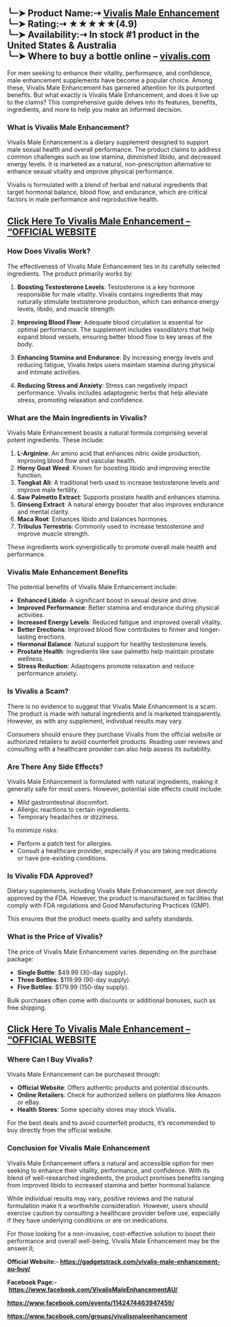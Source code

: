<h2 class="heading-element" dir="auto" tabindex="-1">╰┈➤ Product Name:⇢&nbsp;<a href="https://gadgetstrack.com/vivalis-male-enhancement-au-buy/" rel="nofollow">Vivalis Male Enhancement</a><br />╰┈➤ Rating:⇢ ★★★★★(4.9)<br />╰┈➤ Availability:⇢ In stock #1 product in the United States &amp; Australia<br />╰┈➤ Where to buy a bottle online &ndash;&nbsp;<a href="https://gadgetstrack.com/vivalis-male-enhancement-au-buy/" rel="nofollow">vivalis.com</a></h2> For men seeking to enhance their vitality, performance, and confidence, male enhancement supplements have become a popular choice. Among these, Vivalis Male Enhancement has garnered attention for its purported benefits. But what exactly is Vivalis Male Enhancement, and does it live up to the claims? This comprehensive guide delves into its features, benefits, ingredients, and more to help you make an informed decision.</p>
<h3><strong>What is Vivalis Male Enhancement?</strong></h3>
<p>Vivalis Male Enhancement is a dietary supplement designed to support male sexual health and overall performance. The product claims to address common challenges such as low stamina, diminished libido, and decreased energy levels. It is marketed as a natural, non-prescription alternative to enhance sexual vitality and improve physical performance.</p>
<p>Vivalis is formulated with a blend of herbal and natural ingredients that target hormonal balance, blood flow, and endurance, which are critical factors in male performance and reproductive health.</p>
<h2 class="heading-element" dir="auto" tabindex="-1"><a href="https://gadgetstrack.com/vivalis-male-enhancement-au-buy/" rel="nofollow">Click Here To Vivalis Male Enhancement &ndash; &ldquo;OFFICIAL WEBSITE</a></h2>
<h3><strong>How Does Vivalis Work?</strong></h3>
<p>The effectiveness of Vivalis Male Enhancement lies in its carefully selected ingredients. The product primarily works by:</p>
<ol>
<li>
<p><strong>Boosting Testosterone Levels</strong>: Testosterone is a key hormone responsible for male vitality. Vivalis contains ingredients that may naturally stimulate testosterone production, which can enhance energy levels, libido, and muscle strength.</p>
</li>
<li>
<p><strong>Improving Blood Flow</strong>: Adequate blood circulation is essential for optimal performance. The supplement includes vasodilators that help expand blood vessels, ensuring better blood flow to key areas of the body.</p>
</li>
<li>
<p><strong>Enhancing Stamina and Endurance</strong>: By increasing energy levels and reducing fatigue, Vivalis helps users maintain stamina during physical and intimate activities.</p>
</li>
<li>
<p><strong>Reducing Stress and Anxiety</strong>: Stress can negatively impact performance. Vivalis includes adaptogenic herbs that help alleviate stress, promoting relaxation and confidence.</p>
</li>
</ol>
<h3><strong>What are the Main Ingredients in Vivalis?</strong></h3>
<p>Vivalis Male Enhancement boasts a natural formula comprising several potent ingredients. These include:</p>
<ol>
<li><strong>L-Arginine</strong>: An amino acid that enhances nitric oxide production, improving blood flow and vascular health.</li>
<li><strong>Horny Goat Weed</strong>: Known for boosting libido and improving erectile function.</li>
<li><strong>Tongkat Ali</strong>: A traditional herb used to increase testosterone levels and improve male fertility.</li>
<li><strong>Saw Palmetto Extract</strong>: Supports prostate health and enhances stamina.</li>
<li><strong>Ginseng Extract</strong>: A natural energy booster that also improves endurance and mental clarity.</li>
<li><strong>Maca Root</strong>: Enhances libido and balances hormones.</li>
<li><strong>Tribulus Terrestris</strong>: Commonly used to increase testosterone and improve muscle strength.</li>
</ol>
<p>These ingredients work synergistically to promote overall male health and performance.</p>
<h3><strong>Vivalis Male Enhancement Benefits</strong></h3>
<p>The potential benefits of Vivalis Male Enhancement include:</p>
<ul>
<li><strong>Enhanced Libido</strong>: A significant boost in sexual desire and drive.</li>
<li><strong>Improved Performance</strong>: Better stamina and endurance during physical activities.</li>
<li><strong>Increased Energy Levels</strong>: Reduced fatigue and improved overall vitality.</li>
<li><strong>Better Erections</strong>: Improved blood flow contributes to firmer and longer-lasting erections.</li>
<li><strong>Hormonal Balance</strong>: Natural support for healthy testosterone levels.</li>
<li><strong>Prostate Health</strong>: Ingredients like saw palmetto help maintain prostate wellness.</li>
<li><strong>Stress Reduction</strong>: Adaptogens promote relaxation and reduce performance anxiety.</li>
</ul>
<h3><strong>Is Vivalis a Scam?</strong></h3>
<p>There is no evidence to suggest that Vivalis Male Enhancement is a scam. The product is made with natural ingredients and is marketed transparently. However, as with any supplement, individual results may vary.</p>
<p>Consumers should ensure they purchase Vivalis from the official website or authorized retailers to avoid counterfeit products. Reading user reviews and consulting with a healthcare provider can also help assess its suitability.</p>
<h3><strong>Are There Any Side Effects?</strong></h3>
<p>Vivalis Male Enhancement is formulated with natural ingredients, making it generally safe for most users. However, potential side effects could include:</p>
<ul>
<li>Mild gastrointestinal discomfort.</li>
<li>Allergic reactions to certain ingredients.</li>
<li>Temporary headaches or dizziness.</li>
</ul>
<p>To minimize risks:</p>
<ul>
<li>Perform a patch test for allergies.</li>
<li>Consult a healthcare provider, especially if you are taking medications or have pre-existing conditions.</li>
</ul>
<h3><strong>Is Vivalis FDA Approved?</strong></h3>
<p>Dietary supplements, including Vivalis Male Enhancement, are not directly approved by the FDA. However, the product is manufactured in facilities that comply with FDA regulations and Good Manufacturing Practices (GMP).</p>
<p>This ensures that the product meets quality and safety standards.</p>
<h3><strong>What is the Price of Vivalis?</strong></h3>
<p>The price of Vivalis Male Enhancement varies depending on the purchase package:</p>
<ul>
<li><strong>Single Bottle</strong>: $49.99 (30-day supply).</li>
<li><strong>Three Bottles</strong>: $119.99 (90-day supply).</li>
<li><strong>Five Bottles</strong>: $179.99 (150-day supply).</li>
</ul>
<p>Bulk purchases often come with discounts or additional bonuses, such as free shipping.</p>
<h2 class="heading-element" dir="auto" tabindex="-1"><a href="https://gadgetstrack.com/vivalis-male-enhancement-au-buy/" rel="nofollow">Click Here To Vivalis Male Enhancement &ndash; &ldquo;OFFICIAL WEBSITE</a></h2>
<h3><strong>Where Can I Buy Vivalis?</strong></h3>
<p>Vivalis Male Enhancement can be purchased through:</p>
<ul>
<li><strong>Official Website</strong>: Offers authentic products and potential discounts.</li>
<li><strong>Online Retailers</strong>: Check for authorized sellers on platforms like Amazon or eBay.</li>
<li><strong>Health Stores</strong>: Some specialty stores may stock Vivalis.</li>
</ul>
<p>For the best deals and to avoid counterfeit products, it&rsquo;s recommended to buy directly from the official website.</p>
<h3><strong>Conclusion for Vivalis Male Enhancement</strong></h3>
<p>Vivalis Male Enhancement offers a natural and accessible option for men seeking to enhance their vitality, performance, and confidence. With its blend of well-researched ingredients, the product promises benefits ranging from improved libido to increased stamina and better hormonal balance.</p>
<p>While individual results may vary, positive reviews and the natural formulation make it a worthwhile consideration. However, users should exercise caution by consulting a healthcare provider before use, especially if they have underlying conditions or are on medications.</p>
<p>For those looking for a non-invasive, cost-effective solution to boost their performance and overall well-being, Vivalis Male Enhancement may be the answer.ll;</p>
<p dir="auto"><strong>Official Website:-&nbsp;<a href="https://gadgetstrack.com/vivalis-male-enhancement-au-buy/" rel="nofollow">https://gadgetstrack.com/vivalis-male-enhancement-au-buy/</a></strong></p>
<p dir="auto"><strong>Facebook Page:-&nbsp;<a href="https://www.facebook.com/VivalisMaleEnhancementAU/" rel="nofollow">https://www.facebook.com/VivalisMaleEnhancementAU/</a></strong></p>
<p dir="auto"><strong><a href="https://www.facebook.com/events/1142474463947459/" rel="nofollow">https://www.facebook.com/events/1142474463947459/</a></strong></p>
<p dir="auto"><strong><a href="https://www.facebook.com/groups/vivalismaleenhancement" rel="nofollow">https://www.facebook.com/groups/vivalismaleenhancement</a></strong></p>

